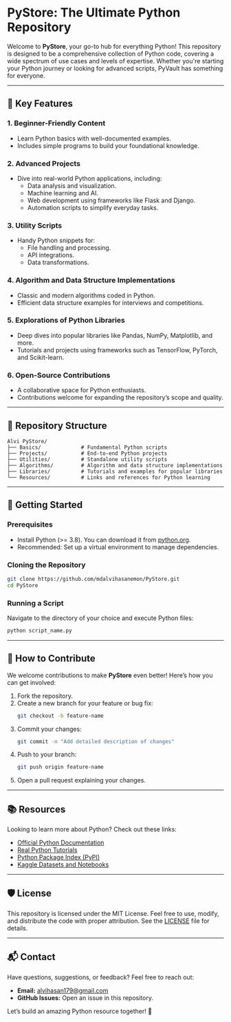 # PyStore: The Ultimate Python Repository

Welcome to **PyStore**, your go-to hub for everything Python! This repository is designed to be a comprehensive collection of Python code, covering a wide spectrum of use cases and levels of expertise. Whether you're starting your Python journey or looking for advanced scripts, PyVault has something for everyone.

---

## 🌟 Key Features

### 1. **Beginner-Friendly Content**
- Learn Python basics with well-documented examples.
- Includes simple programs to build your foundational knowledge.

### 2. **Advanced Projects**
- Dive into real-world Python applications, including:
  - Data analysis and visualization.
  - Machine learning and AI.
  - Web development using frameworks like Flask and Django.
  - Automation scripts to simplify everyday tasks.

### 3. **Utility Scripts**
- Handy Python snippets for:
  - File handling and processing.
  - API integrations.
  - Data transformations.

### 4. **Algorithm and Data Structure Implementations**
- Classic and modern algorithms coded in Python.
- Efficient data structure examples for interviews and competitions.

### 5. **Explorations of Python Libraries**
- Deep dives into popular libraries like Pandas, NumPy, Matplotlib, and more.
- Tutorials and projects using frameworks such as TensorFlow, PyTorch, and Scikit-learn.

### 6. **Open-Source Contributions**
- A collaborative space for Python enthusiasts.
- Contributions welcome for expanding the repository’s scope and quality.

---

## 📂 Repository Structure

```
Alvi PyStore/
├── Basics/             # Fundamental Python scripts
├── Projects/           # End-to-end Python projects
├── Utilities/          # Standalone utility scripts
├── Algorithms/         # Algorithm and data structure implementations
├── Libraries/          # Tutorials and examples for popular libraries
└── Resources/          # Links and references for Python learning
```

---

## 🚀 Getting Started

### Prerequisites
- Install Python (>= 3.8). You can download it from [python.org](https://www.python.org/).
- Recommended: Set up a virtual environment to manage dependencies.

### Cloning the Repository
```bash
git clone https://github.com/mdalvihasanemon/PyStore.git
cd PyStore
```

### Running a Script
Navigate to the directory of your choice and execute Python files:
```bash
python script_name.py
```

---

## 🤝 How to Contribute

We welcome contributions to make **PyStore** even better! Here’s how you can get involved:

1. Fork the repository.
2. Create a new branch for your feature or bug fix:
   ```bash
   git checkout -b feature-name
   ```
3. Commit your changes:
   ```bash
   git commit -m "Add detailed description of changes"
   ```
4. Push to your branch:
   ```bash
   git push origin feature-name
   ```
5. Open a pull request explaining your changes.

---

## 📚 Resources

Looking to learn more about Python? Check out these links:
- [Official Python Documentation](https://docs.python.org/3/)
- [Real Python Tutorials](https://realpython.com/)
- [Python Package Index (PyPI)](https://pypi.org/)
- [Kaggle Datasets and Notebooks](https://www.kaggle.com/)

---

## 🛡️ License

This repository is licensed under the MIT License. Feel free to use, modify, and distribute the code with proper attribution. See the [LICENSE](LICENSE) file for details.

---

## 📬 Contact

Have questions, suggestions, or feedback? Feel free to reach out:
- **Email:** alvihasan179@gmail.com
- **GitHub Issues:** Open an issue in this repository.

Let’s build an amazing Python resource together! 🐍

